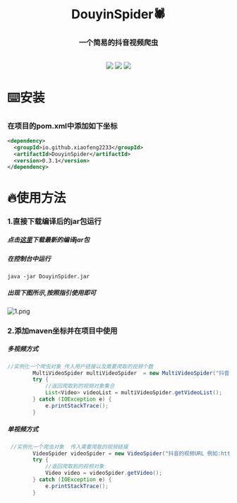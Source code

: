 <center>
<h1>DouyinSpider🕷️</h1>
<h3>一个简易的抖音视频爬虫</h3>
<br>
</center>
<center>
<img src="https://img.shields.io/badge/licence-MIT-brightgreen?style=for-the-badge">
<img src="https://img.shields.io/badge/JDK-8+-blue?style=for-the-badge">
<img src="https://img.shields.io/badge/version-0.3.0-red?style=for-the-badge">
</center>



# ⌨️安装

### 在项目的pom.xml中添加如下坐标

```xml
<dependency>
  <groupId>io.github.xiaofeng2233</groupId>
  <artifactId>DouyinSpider</artifactId>
  <version>0.3.1</version>
</dependency>
```





# 🔥使用方法

### 1.直接下载编译后的jar包运行

##### 点击<a href="1">这里</a>下载最新的编译jar包

##### 在控制台中运行

```shell
java -jar DouyinSpider.jar
```

##### 出现下图所示,按照指引使用即可

![1.png](https://i.loli.net/2021/10/09/XFTzvGBp8e6EVPj.png)





### 2.添加maven坐标并在项目中使用

##### 多视频方式

```java
//实例化一个爬虫对象 传入用户链接以及需要爬取的视频个数
        MultiVideoSpider multiVideoSpider  = new MultiVideoSpider("抖音用户主页URL 例如:https://v.douyin.com/dqkGuTS/",100);
        try {
            //返回爬取到的视频对象集合
            List<Video> videoList = multiVideoSpider.getVideoList();
        } catch (IOException e) {
            e.printStackTrace();
        }
```

##### 单视频方式

```java
 //实例化一个爬虫对象  传入需要爬取的视频链接
        VideoSpider videoSpider = new VideoSpider("抖音的视频URL 例如:https://v.douyin.com/d4AHcm1/");
        try {
            //返回爬取到的视频对象
            Video video = videoSpider.getVideo();
        } catch (IOException e) {
            e.printStackTrace();
        }
```


